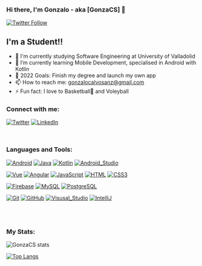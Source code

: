 ### Hi there, I'm Gonzalo - aka [GonzaCS] 👋


[![Twitter Follow](https://img.shields.io/twitter/follow/Gonza_cs175?color=1DA1F2&logo=twitter&style=for-the-badge)](https://twitter.com/intent/follow?original_referer=https%3A%2F%2Fgithub.com%2FGonza_csq75&screen_name=Gonza_cs175)

## I'm a Student!!

- 🔭 I'm currently studying Software Engineering at University of Valladolid
- 🌱 I’m currently learning Mobile Development, specialised in Android with Kotlin
- 🥅 2022 Goals: Finish my degree and launch my own app
- 📫 How to reach me: <gonzalocalvosanz@gmail.com>
- ⚡ Fun fact: I love to Basketball🏀 and Voleyball

### Connect with me:
[![Twitter](https://img.shields.io/badge/Twitter-@Gonza_cs175-1DA1F2?style=for-the-badge&logo=twitter&logoColor=white&labelColor=101010)](https://twitter.com/Gonza_cs175)
[![LinkedIn](https://img.shields.io/badge/LinkedIn-Gonzalo_Calvo-0077B5?style=for-the-badge&logo=linkedin&logoColor=white&labelColor=101010)](https://www.linkedin.com/in/gonzalo-calvo-sanz)


<br />

### Languages and Tools:
[![Android](https://img.shields.io/badge/Android-3DDC84?style=for-the-badge&logo=android&logoColor=white&labelColor=101010)]()
[![Java](https://img.shields.io/badge/Java-red?style=for-the-badge&logo=java&logoColor=white&labelColor=101010)]()
[![Kotlin](https://img.shields.io/badge/Kotlin-0095D5?style=for-the-badge&logo=kotlin&logoColor=white&labelColor=101010)]()
[![Android_Studio](https://img.shields.io/badge/Android_Studio-3DDC84?style=for-the-badge&logo=android-studio&logoColor=white&labelColor=101010)]()
<br />

[![Vue](https://img.shields.io/badge/Vue-gree?style=for-the-badge&logo=vue.js&logoColor=white&labelColor=101010)]()
[![Angular](https://img.shields.io/badge/Angular-red?style=for-the-badge&logo=angular&logoColor=white&labelColor=101010)]()
[![JavaScript](https://img.shields.io/badge/JavaScript-F7DF1E?style=for-the-badge&logo=javascript&logoColor=white&labelColor=101010)]()
[![HTML](https://img.shields.io/badge/HTML-orange?style=for-the-badge&logo=html5&logoColor=white&labelColor=101010)]()
[![CSS3](https://img.shields.io/badge/CSS3-blue?style=for-the-badge&logo=css3&logoColor=white&labelColor=101010)]()
<br />

[![Firebase](https://img.shields.io/badge/Firebase-FFCA28?style=for-the-badge&logo=firebase&logoColor=white&labelColor=101010)]()
[![MySQL](https://img.shields.io/badge/MySQL-4479A1?style=for-the-badge&logo=mysql&logoColor=white&labelColor=101010)]()
[![PostgreSQL](https://img.shields.io/badge/PostgreSQL-4479A1?style=for-the-badge&logo=postgresql&logoColor=white&labelColor=101010)]()
<br />

[![Git](https://img.shields.io/badge/Git-orange?style=for-the-badge&logo=git&logoColor=white&labelColor=101010)]()
[![GitHub](https://img.shields.io/badge/GitHub-orange?style=for-the-badge&logo=github&logoColor=white&labelColor=101010)]()
[![Visusal_Studio](https://img.shields.io/badge/Visual_Studio-blue?style=for-the-badge&logo=visual-studio&logoColor=white&labelColor=101010)]()
[![IntelliJ](https://img.shields.io/badge/IntelliJ_idea-blue?style=for-the-badge&logo=intellij-idea&logoColor=white&labelColor=101010)]()

<br />
<br />

### My Stats:

![GonzaCS stats](https://github-readme-stats.vercel.app/api?username=gonzacs&show_icons=true&theme=radical)

[![Top Langs](https://github-readme-stats.vercel.app/api/top-langs/?username=GonzaCS&layout=compact)](https://github.com/KrishnaKumar2002/github-readme-stats)

[twitter]: https://twitter.com/Gonza_cs175
[linkedin]: https://www.linkedin.com/in/gonzalo-calvo-sanz/
